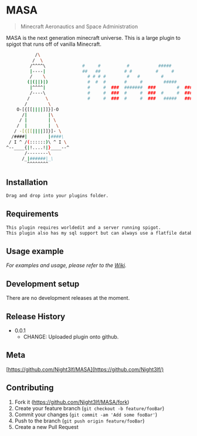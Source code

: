 # MASA
> Minecraft Aeronautics and Space Administration

MASA is the next generation minecraft universe. This is a large plugin to spigot that runs off of vanilla Minecraft.
```sh
           /\
          /  \
         /^^^^\	             #     #          #           #####           #    
         |----|	             ##   ##         # #         #     #         # #
         /    \                # # # #        #   #        #              #   # 
        (|(||)|)               #  #  #       #     #        #####        #     #
         |^^^^|                #     #  ###  #######  ###        #  ###  #######
         /----\                #     #  ###  #     #  ###  #     #  ###  #     #
        /      \               #     #  ###  #     #  ###   #####   ###  #     #
       /        \
    O-[{[[||||]]}]-O
      /|        |\
     / |        | \
    /  |        |  \
   / -[{[[||||]]}]- \
  /####|        |####\
 / I ^ /(::::::)\ ^ I \
^--____{|!....!|}____--^
       /--------\
      /_|######|_\
        ^^^^^^^^
```

## Installation

```sh
Drag and drop into your plugins folder.
```

## Requirements

```sh
This plugin requires worldedit and a server running spigot.
This plugin also has my sql support but can always use a flatfile database.
```

## Usage example

_For examples and usage, please refer to the [Wiki][wiki]._

## Development setup

There are no development releases at the moment.

## Release History

* 0.0.1
    * CHANGE: Uploaded plugin onto github.

## Meta

[https://github.com/Night3lf/MASA](https://github.com/Night3lf/)

## Contributing

1. Fork it (<https://github.com/Night3lf/MASA/fork>)
2. Create your feature branch (`git checkout -b feature/fooBar`)
3. Commit your changes (`git commit -am 'Add some fooBar'`)
4. Push to the branch (`git push origin feature/fooBar`)
5. Create a new Pull Request

[wiki]: https://github.com/Night3lf/MASA/wiki
